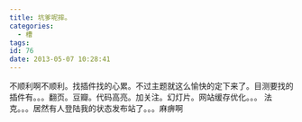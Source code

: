 ```yaml
---
title: 坑爹呢摔。
categories:
  - 槽
tags:
id: 76
date: 2013-05-07 10:28:41
---
```


不顺利啊不顺利。找插件找的心累。不过主题就这么愉快的定下来了。目测要找的插件有。。。翻页。豆瓣。代码高亮。加关注。幻灯片。网站缓存优化。。。
法克。。。居然有人登陆我的状态发布站了。。。麻痹啊